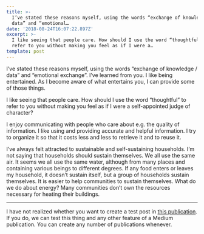 ```yaml
---
title: >-
  I’ve stated these reasons myself, using the words “exchange of knowledge /
  data” and “emotional…
date: '2018-08-24T16:07:22.897Z'
excerpt: >-
  I like seeing that people care. How should I use the word “thoughtful” to
  refer to you without making you feel as if I were a…
template: post
---
```

I’ve stated these reasons myself, using the words “exchange of knowledge / data” and “emotional exchange”. I’ve learned from you. I like being entertained. As I become aware of what entertains you, I can provide some of those things.

I like seeing that people care. How should I use the word “thoughtful” to refer to you without making you feel as if I were a self-appointed judge of character?

I enjoy communicating with people who care about e.g. the quality of information. I like using and providing accurate and helpful information. I try to organize it so that it costs less and less to retrieve it and to reuse it.

I’ve always felt attracted to sustainable and self-sustaining households. I’m not saying that households should sustain themselves. We all use the same air. It seems we all use the same water, although from many places and containing various beings to different degrees. If any food enters or leaves my household, it doesn’t sustain itself, but a group of households sustain themselves. It is easier to help communities to sustain themselves. What do we do about energy? Many communities don’t own the resources necessary for heating their buildings.

* * *

I have not realized whether you want to create a test post in [this publication](https://medium.com/steve-paul). If you do, we can test this thing and any other feature of a Medium publication. You can create any number of publications whenever.
